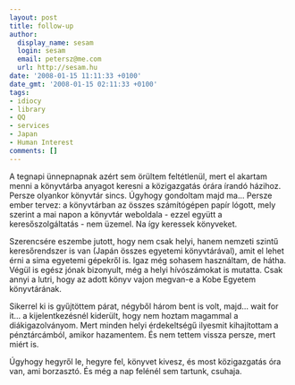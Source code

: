 ```yaml
---
layout: post
title: follow-up
author:
  display_name: sesam
  login: sesam
  email: petersz@me.com
  url: http://sesam.hu
date: '2008-01-15 11:11:33 +0100'
date_gmt: '2008-01-15 02:11:33 +0100'
tags:
- idiocy
- library
- QQ
- services
- Japan
- Human Interest
comments: []
---
```


A tegnapi ünnepnapnak azért sem örültem feltétlenül, mert el akartam menni a könyvtárba anyagot keresni a közigazgatás órára írandó házihoz. Persze olyankor könyvtár sincs. Úgyhogy gondoltam majd ma... Persze ember tervez: a könyvtárban az összes számítógépen papír lógott, mely szerint a mai napon a könyvtár weboldala - ezzel együtt a keresőszolgáltatás - nem üzemel. Na így keressek könyveket.

Szerencsére eszembe jutott, hogy nem csak helyi, hanem nemzeti szintű keresőrendszer is van (Japán összes egyetemi könyvtárával), amit el lehet érni a sima egyetemi gépekről is. Igaz még sohasem használtam, de hátha. Végül is egész jónak bizonyult, még a helyi hívószámokat is mutatta. Csak annyi a lutri, hogy az adott könyv vajon megvan-e a Kobe Egyetem könyvtárának.

Sikerrel ki is gyűjtöttem párat, négyből három bent is volt, majd... wait for it... a kijelentkezésnél kiderült, hogy nem hoztam magammal a diákigazolványom. Mert minden helyi érdekeltségű ilyesmit kihajítottam a pénztárcámból, amikor hazamentem. És nem tettem vissza persze, mert miért is.

Úgyhogy hegyről le, hegyre fel, könyvet kivesz, és most közigazgatás óra van, ami borzasztó. És még a nap felénél sem tartunk, csuhaja.
